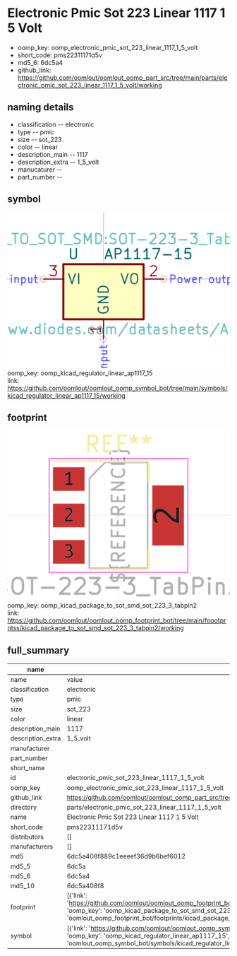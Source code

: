 # Electronic Pmic Sot 223 Linear 1117 1 5 Volt

  
* oomp_key: oomp_electronic_pmic_sot_223_linear_1117_1_5_volt 
* short_code: pms22311171d5v
* md5_6: 6dc5a4  
* github_link: https://github.com/oomlout/oomlout_oomp_part_src/tree/main/parts/electronic_pmic_sot_223_linear_1117_1_5_volt/working  
## naming details
* classification -- electronic
* type -- pmic
* size -- sot_223
* color -- linear
* description_main -- 1117
* description_extra -- 1_5_volt
* manucaturer -- 
* part_number -- 



## symbol

![](symbol/0/working/working_600.png)  
oomp_key: oomp_kicad_regulator_linear_ap1117_15  
link: https://github.com/oomlout/oomlout_oomp_symbol_bot/tree/main/symbols/kicad_regulator_linear_ap1117_15/working  

## footprint

![](footprint/0/working/working_600.png)  
oomp_key: oomp_kicad_package_to_sot_smd_sot_223_3_tabpin2  
link: https://github.com/oomlout/oomlout_oomp_footprint_bot/tree/main/foootprntss/kicad_package_to_sot_smd_sot_223_3_tabpin2/working  

## full_summary
| name | value | 
| --- | --- | 
| name | value | 
| classification | electronic | 
| type | pmic | 
| size | sot_223 | 
| color | linear | 
| description_main | 1117 | 
| description_extra | 1_5_volt | 
| manufacturer |  | 
| part_number |  | 
| short_name |  | 
| id | electronic_pmic_sot_223_linear_1117_1_5_volt | 
| oomp_key | oomp_electronic_pmic_sot_223_linear_1117_1_5_volt | 
| github_link | https://github.com/oomlout/oomlout_oomp_part_src/tree/main/parts/electronic_pmic_sot_223_linear_1117_1_5_volt/working | 
| directory | parts/electronic_pmic_sot_223_linear_1117_1_5_volt | 
| name | Electronic Pmic Sot 223 Linear 1117 1 5 Volt | 
| short_code | pms22311171d5v | 
| distributors | [] | 
| manufacturers | [] | 
| md5 | 6dc5a408f889c1eeeef36d9b6bef6012 | 
| md5_5 | 6dc5a | 
| md5_6 | 6dc5a4 | 
| md5_10 | 6dc5a408f8 | 
| footprint | [{'link': 'https://github.com/oomlout/oomlout_oomp_footprint_bot/tree/main/foootprntss/kicad_package_to_sot_smd_sot_223_3_tabpin2', 'oomp_key': 'oomp_kicad_package_to_sot_smd_sot_223_3_tabpin2', 'directory': 'oomlout_oomp_footprint_bot/footprints/kicad_package_to_sot_smd_sot_223_3_tabpin2//working/working.kicad_mod'}] | 
| symbol | [{'link': 'https://github.com/oomlout/oomlout_oomp_symbol_bot/tree/main/symbols/kicad_regulator_linear_ap1117_15', 'oomp_key': 'oomp_kicad_regulator_linear_ap1117_15', 'directory': 'oomlout_oomp_symbol_bot/symbols/kicad_regulator_linear_ap1117_15//working/working.kicad_sym'}] | 
